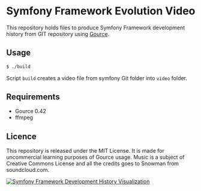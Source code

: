 # Symfony Framework Evolution Video

This repository holds files to produce Symfony Framework development history from GIT repository using [Gource](https://code.google.com/p/gource/).

## Usage
```bash
$ ./build
```

Script `build` creates a video file from symfony Git folder into `video` folder.

## Requirements

* Gource 0.42
* ffmpeg

## Licence

This repository is released under the MIT License. It is made for uncommercial learning purposes of Gource usage. Music is a subject of Creative Commons License and all the credits goes to Snowman from soundcloud.com.

[![Symfony Framework Development History Visualization](http://img.youtube.com/vi/K6OQ0r5EVWA/0.jpg)](https://www.youtube.com/watch?v=K6OQ0r5EVWA)